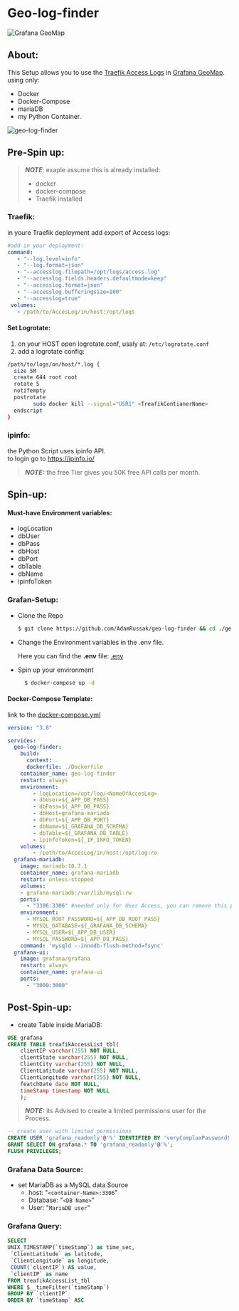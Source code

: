 # Geo-log-finder
![Grafana GeoMap](./support/grafana-geoMap.png)

## About:
This Setup allows you to use the  [Traefik Access Logs](https://doc.traefik.io/traefik/observability/access-logs/) in [Grafana GeoMap](https://grafana.com/docs/grafana/latest/visualizations/geomap/).<br>
using only:
- Docker
- Docker-Compose
- mariaDB 
- my Python Container.

![geo-log-finder](./support/geo-log-finder.jpg)
## Pre-Spin up:
> **_NOTE_**: exaple assume this is already installed: <br>  
> * docker <br>
> * docker-compose <br>
> * Traefik installed <br>

### Traefik:
  in youre Traefik deployment add export of Access logs:<br>
 ```yaml
 #add in your deployment:
 command:
    - "--log.level=info"
    - "--log.format=json"
    - "--accesslog.filepath=/opt/logs/access.log"
    - "--accesslog.fields.headers.defaultmode=keep"
    - "--accesslog.format=json"
    - "--accesslog.bufferingsize=100"
    - "--accesslog=true"
  volumes:
    - /path/to/AccesLog/in/host:/opt/logs

 ```
#### Set Logrotate:
1. on your HOST open logrotate.conf, usaly at: `/etc/logrotate.conf`
2. add a logrotate config:
```bash
/path/to/logs/on/host/*.log {
  size 5M
  create 644 root root
  rotate 5
  notifempty
  postrotate
        sudo docker kill --signal="USR1" <TreafikContianerName>
  endscript
}
```
### ipinfo:
the Python Script uses ipinfo API.<br>
to login go to https://ipinfo.io/<br>
 > **_NOTE:_** the free Tier gives you 50K free API calls per month.

## Spin-up:
#### Must-have Environment variables:
- logLocation
- dbUser
- dbPass
- dbHost
- dbPort
- dbTable
- dbName
- ipinfoToken

### Grafan-Setup:
* Clone the Repo
    ```bash
    $ git clone https://github.com/AdamRussak/geo-log-finder && cd ./geo-log-finder
    ```
* Change the Environment variables in the .env file.

    Here you can find the **.env** file: [.env](./.env)
* Spin up your environment
    ```bash
      $ docker-compose up -d 
    ```
#### Docker-Compose Template:
link to the [docker-compose.yml](./docker-compose.yml)
```yaml
version: "3.8"

services:
  geo-log-finder:
    build: 
      context: .
      dockerfile: ./Dockerfile
    container_name: geo-log-finder
    restart: always
    environment:
        - logLocation=/opt/log/<NameOfAccesLog>
        - dbUser=${_APP_DB_PASS}
        - dbPass=${_APP_DB_PASS}
        - dbHost=grafana-mariadb
        - dbPort=${_APP_DB_PORT}
        - dbName=${_GRAFANA_DB_SCHEMA}
        - dbTable=${_GRAFANA_DB_TABLE}
        - ipinfoToken=${_IP_INFO_TOKEN}
    volumes:
        - /path/to/AccesLog/in/host:/opt/log:ro
  grafana-mariadb:
    image: mariadb:10.7.1
    container_name: grafana-mariadb
    restart: unless-stopped
    volumes:
    - grafana-mariadb:/var/lib/mysql:rw
    ports:
      - "3306:3306" #needed only for User Access, you can remove this part and the proccess will still work
    environment:
      - MYSQL_ROOT_PASSWORD=${_APP_DB_ROOT_PASS}
      - MYSQL_DATABASE=${_GRAFANA_DB_SCHEMA}
      - MYSQL_USER=${_APP_DB_USER}
      - MYSQL_PASSWORD=${_APP_DB_PASS}
    command: 'mysqld --innodb-flush-method=fsync'
  grafana-ui:
    image: grafana/grafana
    restart: always
    container_name: grafana-ui
    ports:
      - "3000:3000"
```
## Post-Spin-up:
* create Table inside MariaDB:
```sql
USE grafana
CREATE TABLE treafikAccessList_tbl(
    clientIP varchar(255) NOT NULL,
    clientState varchar(255) NOT NULL,
    ClientCity varchar(255) NOT NULL,
    ClientLatitude varchar(255) NOT NULL,
    ClientLongitude varchar(255) NOT NULL,
    featchDate date NOT NULL,
    timeStamp timestamp NOT NULL
    );
```
 > **_NOTE:_** its Advised to create a limited permissions user for the Process.
 ```sql
 -- create user with limited permissions
CREATE USER 'grafana_readonly'@'%' IDENTIFIED BY 'veryComplaxPassword!';
GRANT SELECT ON grafana.* TO 'grafana_readonly'@'%';
FLUSH PRIVILEGES;
 ```

 ### Grafana Data Source:
 * set MariaDB as a MySQL data Source
    * host: "`<container-Name>:3306`"
    * Database: "`<DB Name>`"
    * User: "`MariaDB user`"
 ### Grafana Query:
 ```sql
 SELECT
UNIX_TIMESTAMP(`timeStamp`) as time_sec,
  `ClientLatitude` as latitude,
  `ClientLongitude` as longitude,
  COUNT(`clientIP`) AS value,
  `clientIP` as name
FROM treafikAccessList_tbl
WHERE $__timeFilter(`timeStamp`)
GROUP BY `clientIP`
ORDER BY `timeStamp` ASC
 ```